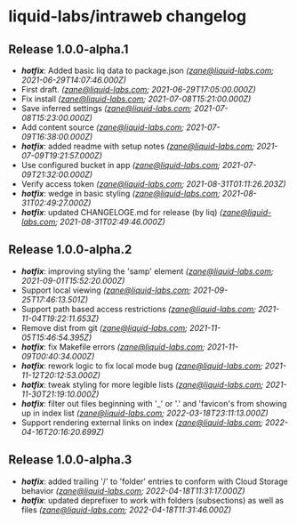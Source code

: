 # liquid-labs/intraweb changelog


## Release 1.0.0-alpha.1
* _**hotfix**_: Added basic liq data to package.json _(zane@liquid-labs.com; 2021-06-29T14:07:46.000Z)_
* First draft. _(zane@liquid-labs.com; 2021-06-29T17:05:00.000Z)_
* Fix install _(zane@liquid-labs.com; 2021-07-08T15:21:00.000Z)_
* Save inferred settings _(zane@liquid-labs.com; 2021-07-08T15:23:00.000Z)_
* Add content source _(zane@liquid-labs.com; 2021-07-09T16:38:00.000Z)_
* _**hotfix**_: added readme with setup notes _(zane@liquid-labs.com; 2021-07-09T19:21:57.000Z)_
* Use configured bucket in app _(zane@liquid-labs.com; 2021-07-09T21:32:00.000Z)_
* Verify access token _(zane@liquid-labs.com; 2021-08-31T01:11:26.203Z)_
* _**hotfix**_: wedge in basic styling _(zane@liquid-labs.com; 2021-08-31T02:49:27.000Z)_
* _**hotfix**_: updated CHANGELOGE.md for release (by liq) _(zane@liquid-labs.com; 2021-08-31T02:49:46.000Z)_

## Release 1.0.0-alpha.2
* _**hotfix**_: improving styling the 'samp' element _(zane@liquid-labs.com; 2021-09-01T15:52:20.000Z)_
* Support local viewing _(zane@liquid-labs.com; 2021-09-25T17:46:13.501Z)_
* Support path based access restrictions _(zane@liquid-labs.com; 2021-11-04T19:22:11.653Z)_
* Remove dist from git _(zane@liquid-labs.com; 2021-11-05T15:46:54.395Z)_
* _**hotfix**_: fix Makefile errors _(zane@liquid-labs.com; 2021-11-09T00:40:34.000Z)_
* _**hotfix**_: rework logic to fix local mode bug _(zane@liquid-labs.com; 2021-11-12T20:12:53.000Z)_
* _**hotfix**_: tweak styling for more legible lists _(zane@liquid-labs.com; 2021-11-30T21:19:10.000Z)_
* _**hotfix**_: filter out files beginning with '_' or '.' and 'favicon's from showing up in index list _(zane@liquid-labs.com; 2022-03-18T23:11:13.000Z)_
* Support rendering external links on index _(zane@liquid-labs.com; 2022-04-16T20:16:20.699Z)_

## Release 1.0.0-alpha.3
* _**hotfix**_: added trailing '/' to 'folder' entries to conform with Cloud Storage behavior _(zane@liquid-labs.com; 2022-04-18T11:31:17.000Z)_
* _**hotfix**_: updated deprefixer to work with folders (subsections) as well as files _(zane@liquid-labs.com; 2022-04-18T11:31:46.000Z)_
